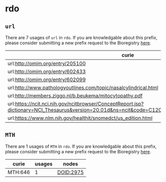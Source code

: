 # rdo

## `url`

There are 7 usages of `url` in `rdo`.
If you are knowledgable about this prefix, please consider submitting a new prefix
request to the Bioregistry [here](https://github.com/biopragmatics/bioregistry/issues/new?assignees=cthoyt&labels=New%2CPrefix&template=new-prefix.yml&title=%5BResource%5D%3A%20url).

| curie                                                                                                                                             |   usages | nodes                                                       |
|---------------------------------------------------------------------------------------------------------------------------------------------------|----------|-------------------------------------------------------------|
| url:http://omim.org/entry/205100                                                                                                                  |        1 | [DOID:0060194](http://purl.obolibrary.org/obo/DOID_0060194) |
| url:http://omim.org/entry/602433                                                                                                                  |        1 | [DOID:0060196](http://purl.obolibrary.org/obo/DOID_0060196) |
| url:http://omim.org/entry/602099                                                                                                                  |        1 | [DOID:0060197](http://purl.obolibrary.org/obo/DOID_0060197) |
| url:http://www.pathologyoutlines.com/topic/nasalcylindrical.html                                                                                  |        1 | [DOID:4003](http://purl.obolibrary.org/obo/DOID_4003)       |
| url:http://members.ziggo.nl/b.beukema/mitocytopathy.pdf                                                                                           |        1 | [DOID:9003594](http://purl.obolibrary.org/obo/DOID_9003594) |
| url:https://ncit.nci.nih.gov/ncitbrowser/ConceptReport.jsp?dictionary=NCI_Thesaurus&version=20.01d&ns=ncit&code=C120224&key=1460076067&b=1&n=null |        1 | [DOID:9007982](http://purl.obolibrary.org/obo/DOID_9007982) |
| url:https://www.nlm.nih.gov/healthit/snomedct/us_edition.html                                                                                     |        1 | [DOID:9008350](http://purl.obolibrary.org/obo/DOID_9008350) |

## `MTH`

There are 1 usages of `MTH` in `rdo`.
If you are knowledgable about this prefix, please consider submitting a new prefix
request to the Bioregistry [here](https://github.com/biopragmatics/bioregistry/issues/new?assignees=cthoyt&labels=New%2CPrefix&template=new-prefix.yml&title=%5BResource%5D%3A%20MTH).

| curie   |   usages | nodes                                                 |
|---------|----------|-------------------------------------------------------|
| MTH:646 |        1 | [DOID:2975](http://purl.obolibrary.org/obo/DOID_2975) |

